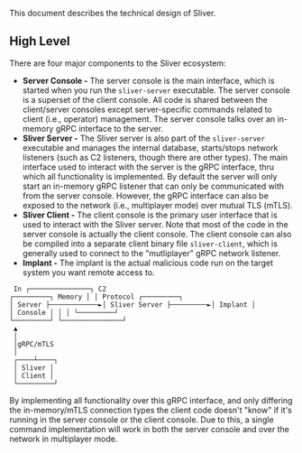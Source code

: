 This document describes the technical design of Sliver.

## High Level

There are four major components to the Sliver ecosystem:

- **Server Console -** The server console is the main interface, which is started when you run the `sliver-server` executable. The server console is a superset of the client console. All code is shared between the client/server consoles except server-specific commands related to client (i.e., operator) management. The server console talks over an in-memory gRPC interface to the server.
- **Sliver Server -** The Sliver server is also part of the `sliver-server` executable and manages the internal database, starts/stops network listeners (such as C2 listeners, though there are other types). The main interface used to interact with the server is the gRPC interface, thru which all functionality is implemented. By default the server will only start an in-memory gRPC listener that can only be communicated with from the server console. However, the gRPC interface can also be exposed to the network (i.e., multiplayer mode) over mutual TLS (mTLS).
- **Sliver Client -** The client console is the primary user interface that is used to interact with the Sliver server. Note that most of the code in the server console is actually the client console. The client console can also be compiled into a separate client binary file `sliver-client`, which is generally used to connect to the "mutliplayer" gRPC network listener.
- **Implant -** The implant is the actual malicious code run on the target system you want remote access to.

```
 In ┌───────────────┐ C2
┌─────────┐ Memory │ │ Protocol ┌─────────┐
│ Server ├────────────►│ Sliver Server ├─────────►│ Implant │
│ Console │ │ │ └─────────┘
└─────────┘ └───────────────┘
 ▲
 │
 │gRPC/mTLS
 │
 ┌────┴────┐
 │ Sliver │
 │ Client │
 └─────────┘
```

By implementing all functionality over this gRPC interface, and only differing the in-memory/mTLS connection types the client code doesn't "know" if it's running in the server console or the client console. Due to this, a single command implementation will work in both the server console and over the network in multiplayer mode.
